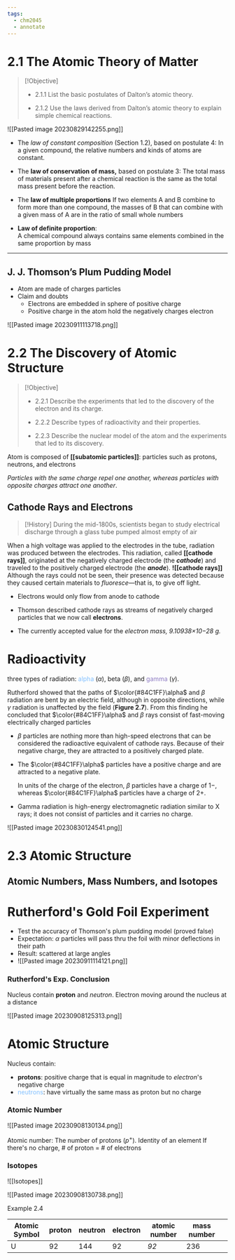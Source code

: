 ```yaml
---
tags:
  - chm2045
  - annotate
---
```





#  2.1 The Atomic Theory of Matter

> [!Objective]
> - 2.1.1 List the basic postulates of Dalton’s atomic theory.
>     
> - 2.1.2 Use the laws derived from Dalton’s atomic theory to explain simple chemical reactions.

![[Pasted image 20230829142255.png]]


- The _law of constant composition_ (Section 1.2), based on postulate 4:
    In a given compound, the relative numbers and kinds of atoms are constant.

- The **law of conservation of mass,** based on postulate 3:
    The total mass of materials present after a chemical reaction is the same as the total mass present before the reaction.

- The **law of multiple proportions**
     If two elements A and B combine to form more than one compound, the masses of B that can combine with a given mass of A are in the ratio of small whole numbers

- **Law of definite proportion**:  
	A chemical compound always contains same elements combined in the same proportion by mass  

---
## J. J. Thomson’s Plum Pudding Model
- Atom are made of charges particles
- Claim and doubts
	- Electrons are embedded in sphere of positive charge
	- Positive charge in the atom hold the negatively charges electron

![[Pasted image 20230911113718.png]]

# 2.2 The Discovery of Atomic Structure

> [!Objective]
> - 2.2.1 Describe the experiments that led to the discovery of the electron and its charge.
>     
> - 2.2.2 Describe types of radioactivity and their properties.
>     
> - 2.2.3 Describe the nuclear model of the atom and the experiments that led to its discovery.

Atom is composed of **[[subatomic particles]]**: particles such as protons, neutrons, and electrons 

_Particles with the same charge repel one another, whereas particles with opposite charges attract one another_.

## Cathode Rays and Electrons

> [!History]
> During the mid-1800s, scientists began to study electrical discharge through a glass tube pumped almost empty of air

When a high voltage was applied to the electrodes in the tube, radiation was produced between the electrodes. This radiation, called **[[cathode rays]]**, originated at the negatively charged electrode (the **_cathode_**) and traveled to the positively charged electrode (the **_anode_**).
**![[cathode rays]]**
Although the rays could not be seen, their presence was detected because they caused certain materials to _fluoresce_—that is, to give off light.

- Electrons would only flow from anode to cathode

- Thomson described cathode rays as streams of negatively charged particles that we now call **electrons**.
- The currently accepted value for the _electron mass, 9.10938×10−28 g._

# Radioactivity
three types of radiation: <font color =#84C1FF> alpha </font> ($\alpha$), beta ($\beta$), and <font color =8E7CC3 > gamma</font> ($\gamma$).

Rutherford showed that the paths of $\color{#84C1FF}\alpha$ and $\beta$ radiation are bent by an electric field, although in opposite directions, while $\gamma$ radiation is unaffected by the field (**Figure 2.7**). From this finding he concluded that $\color{#84C1FF}\alpha$ and $\beta$ rays consist of fast-moving electrically charged particles

- $\beta$  particles are nothing more than high-speed electrons that can be considered the radioactive equivalent of cathode rays. Because of their negative charge, they are attracted to a positively charged plate. 

- The $\color{#84C1FF}\alpha$ particles have a positive charge and are attracted to a negative plate. 

	In units of the charge of the electron, $\beta$   particles have a charge of 1−, whereas $\color{#84C1FF}\alpha$ particles have a charge of 2+. 

- Gamma radiation is high-energy electromagnetic radiation similar to X rays; it does not consist of particles and it carries no charge.

![[Pasted image 20230830124541.png]]


# 2.3 Atomic Structure
## Atomic Numbers, Mass Numbers, and Isotopes
# Rutherford's Gold Foil Experiment

- Test the accuracy of Thomson's plum pudding model (proved false)
- Expectation: $\alpha$ particles will pass thru the foil with minor deflections in their path
- Result: scattered at large angles
- ![[Pasted image 20230911114121.png]]
### Rutherford's Exp. Conclusion
Nucleus contain **proton** and _neutron_. Electron moving around the nucleus at a distance

![[Pasted image 20230908125313.png]]
# Atomic Structure
Nucleus contain:
- **protons**: positive charge that is equal in magnitude to _electron_'s negative charge
- <font color = #84C1FF> neutrons</font>: have virtually the same mass as proton but no charge
### Atomic Number
![[Pasted image 20230908130134.png]]

Atomic number: The number of protons ($p^{+}$). Identity of an element
If there's no charge, # of proton = # of electrons
### Isotopes

![[Isotopes]]

![[Pasted image 20230908130738.png]]

Example 2.4

| Atomic Symbol | proton | neutron | electron | atomic number | mass number |     |
| ------------- | ------ | ------- | -------- | ------------- | ----------- | --- |
| U             | 92     | 144     | 92       | _92_          | 236          |

